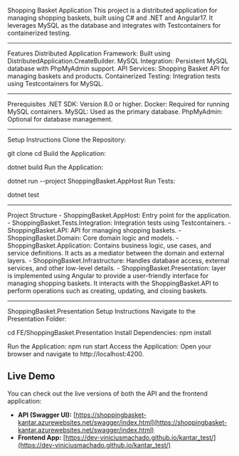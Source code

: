 Shopping Basket Application
This project is a distributed application for managing shopping baskets, built using C# and .NET and Angular17. It leverages MySQL as the database and integrates with Testcontainers for containerized testing.

<hr></hr>
Features
Distributed Application Framework: Built using DistributedApplication.CreateBuilder.
MySQL Integration: Persistent MySQL database with PhpMyAdmin support.
API Services: Shopping Basket API for managing baskets and products.
Containerized Testing: Integration tests using Testcontainers for MySQL.
<hr></hr>
Prerequisites
.NET SDK: Version 8.0 or higher.
Docker: Required for running MySQL containers.
MySQL: Used as the primary database.
PhpMyAdmin: Optional for database management.
<hr></hr>
Setup Instructions
Clone the Repository:


git clone <repository-url>
cd <repository-folder>
Build the Application:


dotnet build
Run the Application:


dotnet run --project ShoppingBasket.AppHost
Run Tests:


dotnet test

<hr></hr>
Project Structure
- ShoppingBasket.AppHost: Entry point for the application. 
- ShoppingBasket.Tests.Integration: Integration tests using Testcontainers.
- ShoppingBasket.API: API for managing shopping baskets.
- ShoppingBasket.Domain: Core domain logic and models.
- ShoppingBasket.Application: Contains business logic, use cases, and service definitions. It acts as a mediator between the domain and external layers.
- ShoppingBasket.Infrastructure: Handles database access, external services, and other low-level details.
- ShoppingBasket.Presentation: layer is implemented using Angular to provide a user-friendly interface for managing shopping baskets. It interacts with the ShoppingBasket.API to perform operations such as creating, updating, and closing baskets.
<hr></hr>
ShoppingBasket.Presentation Setup Instructions
Navigate to the Presentation Folder:

cd FE/ShoppingBasket.Presentation
Install Dependencies:
npm install

Run the Application:
npm run start
Access the Application: Open your browser and navigate to http://localhost:4200.

## Live Demo

You can check out the live versions of both the API and the frontend application:

- **API (Swagger UI):** [https://shoppingbasket-kantar.azurewebsites.net/swagger/index.html](https://shoppingbasket-kantar.azurewebsites.net/swagger/index.html)  
- **Frontend App:** [https://dev-viniciusmachado.github.io/kantar_test/](https://dev-viniciusmachado.github.io/kantar_test/)